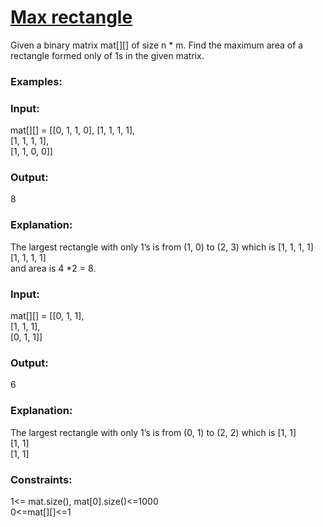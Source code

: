 <h1><a href="https://www.geeksforgeeks.org/problems/max-rectangle/1">Max rectangle</a></h1>

Given a binary matrix mat[][] of size n * m. Find the maximum area of a rectangle formed only of 1s in the given matrix.

<h3>Examples:</h3>

<h3>Input:</h3> mat[][] = [[0, 1, 1, 0],
                [1, 1, 1, 1],<br>
                [1, 1, 1, 1],<br>
                [1, 1, 0, 0]]<br>
<h3>Output:</h3> 8
<h3>Explanation:</h3> The largest rectangle with only 1’s is from (1, 0) to (2, 3) which is
[1, 1, 1, 1]<br>
[1, 1, 1, 1]<br>
and area is 4 *2 = 8.<br>
<h3>Input:</h3> mat[][] = [[0, 1, 1],<br>
                [1, 1, 1],<br>
                [0, 1, 1]]<br>
<h3>Output:</h3> 6
<h3>Explanation:</h3> The largest rectangle with only 1’s is from (0, 1) to (2, 2) which is
[1, 1]<br>
[1, 1]<br>
[1, 1]<br>
<h3>Constraints:</h3>
1<= mat.size(), mat[0].size()<=1000<br>
0<=mat[][]<=1<br>
